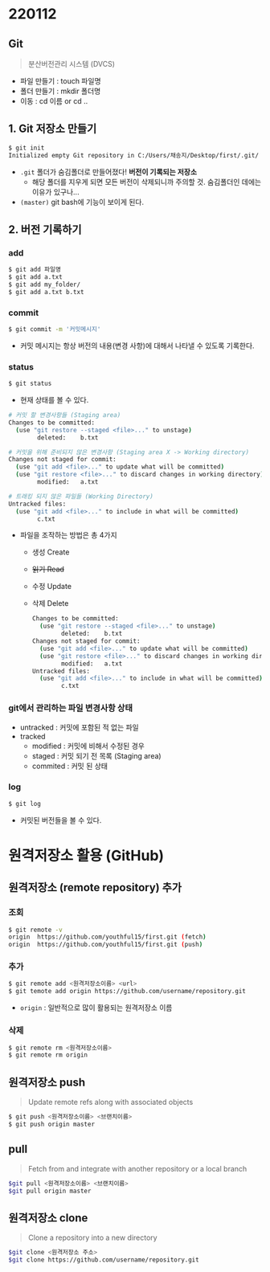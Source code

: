# 220112

## Git

> 분산버전관리 시스템 (DVCS)

- 파일 만들기 : touch 파일명
- 폴더 만들기 : mkdir 폴더명
- 이동 : cd 이름 or cd ..



## 1. Git 저장소 만들기

```bash
$ git init
Initialized empty Git repository in C:/Users/채송지/Desktop/first/.git/
```

- `.git` 폴더가 숨김폴더로 만들어졌다! **버전이 기록되는 저장소**
  - 해당 폴더를 지우게 되면 모든 버전이 삭제되니까 주의할 것. 숨김폴더인 데에는 이유가 있구나...
- `(master)` git bash에 기능이 보이게 된다.



## 2. 버전 기록하기

### add

```bash
$ git add 파일명
$ git add a.txt
$ git add my_folder/
$ git add a.txt b.txt
```

### commit

```bash
$ git commit -m '커밋메시지'
```

- 커밋 메시지는 항상 버전의 내용(변경 사항)에 대해서 나타낼 수 있도록 기록한다.

### status

```bash
$ git status
```

- 현재 상태를 볼 수 있다.

```bash
# 커밋 할 변경사항들 (Staging area)
Changes to be committed:
  (use "git restore --staged <file>..." to unstage)
        deleted:    b.txt

# 커밋을 위해 준비되지 않은 변경사항 (Staging area X -> Working directory)
Changes not staged for commit:
  (use "git add <file>..." to update what will be committed)
  (use "git restore <file>..." to discard changes in working directory)
        modified:   a.txt

# 트래킹 되지 않은 파일들 (Working Directory)
Untracked files:
  (use "git add <file>..." to include in what will be committed)
        c.txt
```

- 파일을 조작하는 방법은 총 4가지

  - 생성 Create

  - ~~읽기 Read~~

  - 수정 Update

  - 삭제 Delete

    ```bash
    Changes to be committed:
      (use "git restore --staged <file>..." to unstage)
            deleted:    b.txt
    Changes not staged for commit:
      (use "git add <file>..." to update what will be committed)
      (use "git restore <file>..." to discard changes in working directory)
            modified:   a.txt
    Untracked files:
      (use "git add <file>..." to include in what will be committed)
            c.txt
    ```

### git에서 관리하는 파일 변경사항 상태

- untracked : 커밋에 포함된 적 없는 파일
- tracked
  - modified : 커밋에 비해서 수정된 경우
  - staged : 커밋 되기 전 목록 (Staging area)
  - commited : 커밋 된 상태



### log

```bash
$ git log
```

- 커밋된 버전들을 볼 수 있다.





# 원격저장소 활용 (GitHub)

## 원격저장소 (remote repository) 추가

### 조회

```bash
$ git remote -v
origin  https://github.com/youthful15/first.git (fetch)
origin  https://github.com/youthful15/first.git (push)
```

### 추가

```bash
$ git remote add <원격저장소이름> <url>
$ git temote add origin https://github.com/username/repository.git
```

- ``origin`` : 일반적으로 많이 활용되는 원격저장소 이름

### 삭제

```bash
$ git remote rm <원격저장소이름>
$ git remote rm origin
```



## 원격저장소 push

> Update remote refs along with associated objects

```bash
$ git push <원격저장소이름> <브랜치이름>
$ git push origin master
```



## pull

> Fetch from and integrate with another repository or a local branch

```bash
$git pull <원격저장소이름> <브랜치이름>
$git pull origin master
```



## 원격저장소 clone

>  Clone a repository into a new directory

```bash
$git clone <원격저장소 주소>
$git clone https://github.com/username/repository.git
```

